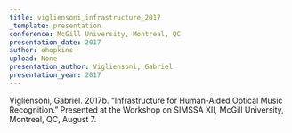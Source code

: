 ```yaml
---
title: vigliensoni_infrastructure_2017
_template: presentation
conference: McGill University, Montreal, QC
presentation_date: 2017
author: ehopkins
upload: None
presentation_author: Vigliensoni, Gabriel
presentation_year: 2017
---
```

Vigliensoni, Gabriel. 2017b. “Infrastructure for Human-Aided Optical Music Recognition.” Presented at the Workshop on SIMSSA XII, McGill University, Montreal, QC, August 7.